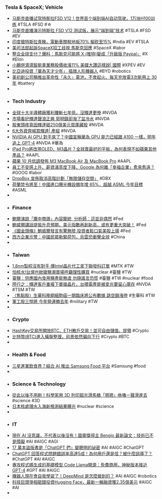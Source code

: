 ### Tesla & SpaceX; Vehicle
- [马斯克直播试驾特斯拉FSD V12！世界首个端到端AI自动驾驶，1万块H100训练](https://mp.weixin.qq.com/s/mJwuimz4z2X2eNh-4-Fyzw) #TSLA #FSD #☆
- [马斯克直播演示特斯拉 FSD V12 测试版，展示“端到端”技术](https://www.ithome.com/0/714/971.htm) #TSLA #FSD #EV
- [印度搶特斯拉青睞，電動車關稅地板70% 擬砍至15%](https://technews.tw/2023/08/28/indias-tesla-electric-car-tariffs/) #India #EV #TSLA
- [美司法部起訴SpaceX招工歧視 馬斯克回應](https://www.epochtimes.com/b5/23/8/25/n14061244.htm) #SpaceX #labor
- [整合全球支付？爆料：馬斯克可能將 X (推特)變成「升級版 Paypal」](https://www.blocktempo.com/x-seems-to-be-settling-updated-version-of-paypal/) #X #Elon
- [小鵬併滴滴智能車業務股價收漲11% 美媒大讚這樣說| 國際](https://news.ustv.com.tw/newsdetail/20230828A001034) #XPEV #EV
- [比亞迪投資「華為天才少年」 插旗人形機器人](https://news.cnyes.com/news/id/5303733) #BYD #robotics
- [美初創公司稱推出革命性「永久」電池，不會起火、每天充放電3次能用上 30 年](https://www.techbang.com/posts/108386-us-startups-claim-to-have-launched-revolutionary-permanent) #battery
-
- ### Tech Industry
- [全球十大半導體廠獲利腰斬七年低，沒輝達更慘](https://technews.tw/2023/08/28/the-worlds-top-10-semiconductor-factories-profit/) #NVDA
- [市場看好輝達聲浪正興 郭明錤卻潑了盆冷水](https://news.cnyes.com/news/id/5303241) #NVDA
- [股東頭疼竟因輝達砸250億美元買庫藏股](https://news.cnyes.com/news/id/5303257) #NVDA
- [6大外資齊喊買輝達| 產經](https://news.ustv.com.tw/newsdetail/20230828A001010) #NVDA
- [NVIDIA AI GPU 對手來了？中國宣稱華為 GPU 能力已經跟 A100 一樣，明年追上 GPT-4](https://www.kocpc.com.tw/archives/507696) #NVDA #華為
- [iPad Pro將改用OLED、M3晶片？全球賣最好的平板，為何表現不如蘋果其他產品？](https://www.bnext.com.tw/article/76523/apple-ipad-pro-2024-revamp) #AAPL
- [蘋果 10 月低調發佈 M3 MacBook Air 及 MacBook Pro](https://www.newmobilelife.com/2023/08/28/m3-macbook-air-macbook-pro-comiong-oct/) #AAPL
- [員工不安感上升、薪資滿意度下降，Google 為何離「幸福企業」愈來愈遠？](https://technews.tw/2023/08/26/google-employees-feel-uneasy-about-the-company/) #GOOG #labor
- [DropBox 宣佈取消高階計劃「無限儲存空間」](https://www.newmobilelife.com/2023/08/26/dropbox-cancel-unlimited-storage/) #DBX
- [荷蘭禁令將至！中國進口曝光機設備年增 65%，超越 ASML 今年目標](https://finance.technews.tw/2023/08/27/chinese-imports-of-the-critical-semiconductor-equipment-reached-us-2-58-billion-in-the-year-through-july/) #ASML
-
- ### Finance
- [鮑爾演說「鷹中帶鴿」內容籠統  分析師：這並非偶然](https://m.cnyes.com/news/id/5303266) #Fed
- [鮑威爾講話提振升息預期，美元指數再創新高，或有更重大突破！](https://www.dailyfxasia.com/cn/cmarkets/20230826-25128.html) #Fed
- [《國金頭條》鮑威爾發言有驚無險,投資者鬆口氣美股上揚](https://news.cnyes.com/news/id/5303822) #Fed
- [西方企業示警：中國民眾勒緊荷包，烏雲恐衝擊全球](https://finance.technews.tw/2023/08/28/weakness-in-china-economy-could-affect-the-world/) #China
-
- ### Taiwan
- [1.8nm製程沒有對手 傳Intel晶片代工拿下聯發科訂單](https://news.xfastest.com/intel/131585/intel-18a-mediatek/) #MTK #TW
- [怕核水!台灣也掀搶鹽潮賣場呼籲理性購買](https://news.ustv.com.tw/newsdetail/20230828A125) #nuclear #臺鹽 #TW
- [臺鹽：供應國內食用鹽產能無虞 勿隨謠言恐慌](https://news.cnyes.com/news/id/5303483) #臺鹽 #TW #nuclear #food
- [陸行之：輝達客戶重複下單搶晶片，台積電產能被拿光要留心庫存](https://technews.tw/2023/08/28/nvidia-customers-repeatedly-place-orders-to-grab-chips/) #NVDA #TSM #TW
- [〈焦點股〉生華科晚期細胞癌一期臨床將公布數據 跳空鎖漲停](https://m.cnyes.com/news/id/5304439) #生華科 #TW
- [軍工股三悍將 今年營運勝去年](https://ctee.com.tw/news/stocks/929180.html) #military #TW
-
- ### Crypto
- [HashKey交易所開放BTC、ETH散戶交易！並可自由儲值、提領](https://www.blocktempo.com/hashkey-exchange-app-is-expected-to-be-launched-next-week/) #Crypto
- [比特幣(BTC)進入橫盤整理，前景依然偏向下行](https://www.dailyfxasia.com/cn/cmarkets/20230828-25133.html) #Crypto #BTC
-
- ### Health & Food
- [三星進軍飲食界？結合 AI 推出 Samsung Food 平台](https://m.eprice.com.tw/mobile/talk/4523/5795665/1) #Samsung #food
-
- ### Science & Technology
- [從此以後不用刷！科學家用 3D 列印超光滑馬桶「嗯嗯」咻嚕一聲滑進去](https://www.inside.com.tw/article/32613-new-3d-printed-slippery-toilet-will-help-save-water) #science #3D
- [日本核處理水入海新檢測結果曝光](https://www.rfi.fr/tw/亞洲/20230827-日本核處理水入海新檢測結果曝光) #nuclear #science
-
- ### IT
- [現在 AI 沒意識，不代表以後沒有！圖靈獎得主 Bengio 最新論文：技術已不是障礙](https://technews.tw/2023/08/28/it-is-not-very-difficult-to-make-ai-conscious/) #AI #AIGC #AGI
- [17 萬本盜版書是「ChatGPT 們」變聰明的祕密](https://technews.tw/2023/08/28/the-secret-to-chatgpts-intelligence-170000-pirated-books/) #AI #AIGC #ChatGPT
- [ChatGPT 回答程式問題錯誤率高達5成！為何用戶還是信？被什麼誤導了？](https://www.bnext.com.tw/article/76516/chatgpt-error-rate-over-50%25-) #ChatGPT #AI #AIGC
- [專攻程式碼生成的基礎模型 Code Llama開源：免費商用，神秘版本接近GPT-4](https://www.techbang.com/posts/109123-code-llama-gpt4) #GPT #AI #AIGC
- [機器人現在會自我學習了！DeepMind 是怎麼做到的？](https://www.inside.com.tw/article/32499-robot-self-learning) #AI #AIGC #robotics
- [科技巨頭爭相砸錢投資Hugging Face，最新一輪融資獲2.35億美元](https://www.ithome.com.tw/news/158447) #AIGC #AI
-